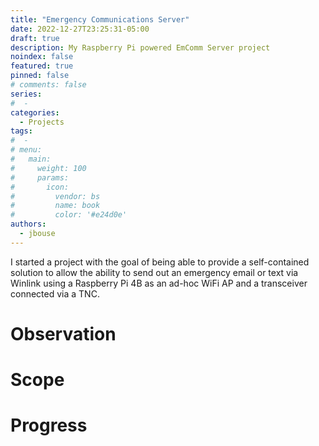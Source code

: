 ```yaml
---
title: "Emergency Communications Server"
date: 2022-12-27T23:25:31-05:00
draft: true
description: My Raspberry Pi powered EmComm Server project
noindex: false
featured: true
pinned: false
# comments: false
series:
#  - 
categories:
  - Projects
tags:
#  - 
# menu:
#   main:
#     weight: 100
#     params:
#       icon:
#         vendor: bs
#         name: book
#         color: '#e24d0e'
authors:
  - jbouse
---
```


I started a project with the goal of being able to provide a
self-contained solution to allow the ability to send out an
emergency email or text via Winlink using a Raspberry Pi 4B
as an ad-hoc WiFi AP and a transceiver connected via a TNC.

<!--more-->


# Observation

# Scope

# Progress

[KM4ACK-EES]: https://github.com/km4ack/EES-LITE "KM4ACK - Emergency Email Server Lite"
[KT1RUN-TTP]: https://www.thetechprepper.com/ "KT1RUN - The Tech Prepper"
